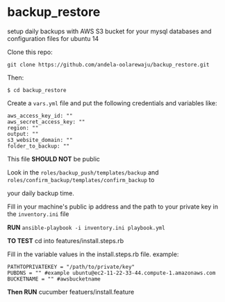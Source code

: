 # backup_restore

setup daily backups with AWS S3 bucket for your mysql databases and configuration files for ubuntu 14

Clone this repo: 

```git clone https://github.com/andela-oolarewaju/backup_restore.git ```

Then:

```$ cd backup_restore```

Create a ```vars.yml``` file and put the following credentials and variables like:

```
aws_access_key_id: ""
aws_secret_access_key: ""
region: ""
output: ""
s3_website_domain: ""
folder_to_backup: ""

```

This file **SHOULD NOT** be public

Look in the ```roles/backup_push/templates/backup``` and  ```roles/confirm_backup/templates/confirm_backup``` to 

your daily backup time.

Fill in your machine's public ip address and the path to your private key in the ```inventory.ini``` file

**RUN** `ansible-playbook -i inventory.ini playbook.yml`

**TO TEST**
cd into features/install.steps.rb

Fill in the variable values in the install.steps.rb file. example:
```
PATHTOPRIVATEKEY = "/path/to/private/key"
PUBDNS = "" #example ubuntu@ec2-11-22-33-44.compute-1.amazonaws.com
BUCKETNAME = "" #awsbucketname
```

**Then RUN** cucumber featuers/install.feature